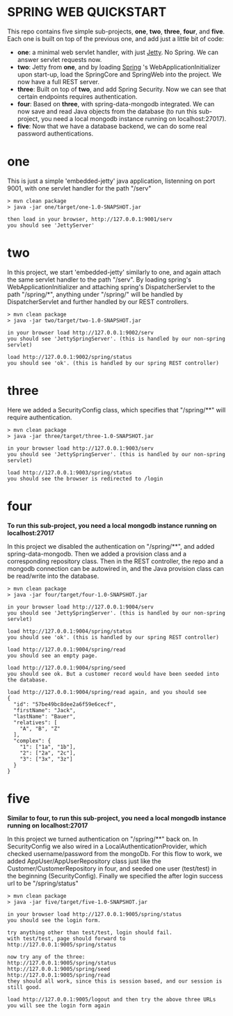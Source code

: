 SPRING WEB QUICKSTART
=====================

This repo contains five simple sub-projects, <b>one</b>, <b>two</b>, <b>three</b>, <b>four</b>, and <b>five</b>. Each one is built on top of the previous one, and add just a little bit of code:

- <b>one</b>: a minimal web servlet handler, with just <a href="http://www.eclipse.org/jetty/">Jetty</a>. No Spring. We can answer servlet requests now.
- <b>two</b>: Jetty from <b>one</b>, and by loading <a href="http://spring.io/">Spring</a> 's WebApplicationInitializer upon start-up, load the SpringCore and SpringWeb into the project. We now have a full REST server.
- <b>three</b>: Built on top of <b>two</b>, and add Spring Security. Now we can see that certain endpoints requires authentication.
- <b>four</b>: Based on <b>three</b>, with spring-data-mongodb integrated. We can now save and read Java objects from the database (to run this sub-project, you need a local mongodb instance running on localhost:27017).
- <b>five</b>: Now that we have a database backend, we can do some real password authentications.

# one

This is just a simple 'embedded-jetty' java application, listenning on port 9001, with one servlet handler for the path "/serv"

```
> mvn clean package
> java -jar one/target/one-1.0-SNAPSHOT.jar

then load in your browser, http://127.0.0.1:9001/serv
you should see 'JettyServer'
```

# two

In this project, we start 'embedded-jetty' similarly to one, and again attach the same servlet handler to the path "/serv". By loading spring's WebApplicationInitializer and attaching spring's DispatcherServlet to the path "/spring/\*", anything under "/spring/" will be handled by DispatcherServlet and further handled by our REST controllers.

```
> mvn clean package
> java -jar two/target/two-1.0-SNAPSHOT.jar

in your browser load http://127.0.0.1:9002/serv
you should see 'JettySpringServer'. (this is handled by our non-spring servlet)

load http://127.0.0.1:9002/spring/status
you should see 'ok'. (this is handled by our spring REST controller)
```


# three

Here we added a SecurityConfig class, which specifies that "/spring/**" will require authentication.

```
> mvn clean package
> java -jar three/target/three-1.0-SNAPSHOT.jar

in your browser load http://127.0.0.1:9003/serv
you should see 'JettySpringServer'. (this is handled by our non-spring servlet)

load http://127.0.0.1:9003/spring/status
you should see the browser is redirected to /login
```

# four

<b>To run this sub-project, you need a local mongodb instance running on localhost:27017</b>

In this project we disabled the authentication on "/spring/**", and added spring-data-mongodb. Then we added a provision class and a corresponding repository class. Then in the REST controller, the repo and a mongodb connection can be autowired in, and the Java provision class can be read/write into the database.

```
> mvn clean package
> java -jar four/target/four-1.0-SNAPSHOT.jar

in your browser load http://127.0.0.1:9004/serv
you should see 'JettySpringServer'. (this is handled by our non-spring servlet)

load http://127.0.0.1:9004/spring/status
you should see 'ok'. (this is handled by our spring REST controller)

load http://127.0.0.1:9004/spring/read
you should see an empty page.

load http://127.0.0.1:9004/spring/seed
you should see ok. But a customer record would have been seeded into the database.

load http://127.0.0.1:9004/spring/read again, and you should see
{
  "id": "57be49bc8dee2a6f59e6cecf",
  "firstName": "Jack",
  "lastName": "Bauer",
  "relatives": [
    "A", "B", "Z"
  ],
  "complex": {
    "1": ["1a", "1b"],
    "2": ["2a", "2c"],
    "3": ["3x", "3z"]
  }
}
```

# five

<b>Similar to four, to run this sub-project, you need a local mongodb instance running on localhost:27017</b>

In this project we turned authentication on "/spring/\**" back on. In SecurityConfig we also wired in a LocalAuthenticationProvider, which checked username/password from the mongoDb. For this flow to work, we added AppUser/AppUserRepository class just like the Customer/CustomerRepository in four, and seeded one user (test/test) in the beginning (SecurityConfig). Finally we specified the after login success url to be "/spring/status"

```
> mvn clean package
> java -jar five/target/five-1.0-SNAPSHOT.jar

in your browser load http://127.0.0.1:9005/spring/status
you should see the login form.

try anything other than test/test, login should fail.
with test/test, page should forward to http://127.0.0.1:9005/spring/status

now try any of the three:
http://127.0.0.1:9005/spring/status
http://127.0.0.1:9005/spring/seed
http://127.0.0.1:9005/spring/read
they should all work, since this is session based, and our session is still good.

load http://127.0.0.1:9005/logout and then try the above three URLs you will see the login form again
```
